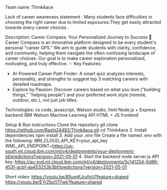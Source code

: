 Team name :Think4ace 

Lack of career awareness
statement :  Many students face difficulties in choosing the right career due to limited exposures.They get easily  attracted towards every career choices .

Description: Career Compass: Your Personalized Journey to Success 🚀
Career Compass is an innovative platform designed to be every student's personal "career GPS." We aim to guide students with clarity, confidence, and community, helping them navigate the often-confusing landscape of career choices. Our goal is to make career exploration personalized, motivating, and truly effective.
✨ Key Features:
 * AI-Powered Career Path Finder: A smart quiz analyzes interests, personality, and strengths to suggest top 3 matching careers with detailed roadmaps.
 * Explore by Passion: Discover careers based on what you love ("building things," "helping people") and your preferred work style (remote, outdoor, etc.), not just job titles.

Technologies: vs code, javascript, Watson studio, html
Node.js + Express backend
IBM Watson Machine Learning API
HTML + JS frontend

Setup & Run instructions 
Clone the repository
git clone https://github.com/Rashi24492/Think4ace.git
cd Think4ace
2. Install dependencies
npm install
3. Add your .env file Create a file named .env with the following:
IBM_CLOUD_API_KEY=your_api_key
WML_API_ENDPOINT=https://us-south.ml.cloud.ibm.com/ml/v4/deployments/your-deployment-id/predictions?version=2021-05-01
4. Start the backend
node server.js
API key: https://au-syd.ml.cloud.ibm.com/ml/v4/deployments/5c141254-0d86-453f-acbf-aa453253b3bf/predictions?version=2021-05-01

Short video:
https://youtu.be/85umKJrufnU?feature=shared
https://youtu.be/EYrZbzOTfwk?feature=shared
